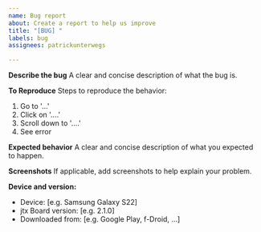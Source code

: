 ```yaml
---
name: Bug report
about: Create a report to help us improve
title: "[BUG] "
labels: bug
assignees: patrickunterwegs

---
```


**Describe the bug**
A clear and concise description of what the bug is.

**To Reproduce**
Steps to reproduce the behavior:
1. Go to '...'
2. Click on '....'
3. Scroll down to '....'
4. See error

**Expected behavior**
A clear and concise description of what you expected to happen.

**Screenshots**
If applicable, add screenshots to help explain your problem.

**Device and version:**
 - Device: [e.g. Samsung Galaxy S22]
 - jtx Board version: [e.g. 2.1.0]
 - Downloaded from: [e.g. Google Play, f-Droid, ...]
